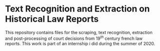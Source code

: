 # Text Recognition and Extraction on Historical Law Reports
This repository contains files for the scraping, text recognition, extraction and post-processing of court decisions from $19^{th}$ century french law reports.
This work is part of an internship i did during the summer of 2020.

